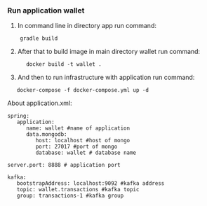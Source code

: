 ### Run application wallet

1. In command line in directory app run command: 
```
    gradle build
```    
2. After that to build image in main directory wallet run command:
````
      docker build -t wallet .
````
3. And then to run infrastructure with application run command:
````
   docker-compose -f docker-compose.yml up -d
````
About application.xml:

````
spring:
   application:
      name: wallet #name of application
      data.mongodb:
         host: localhost #host of mongo
         port: 27017 #port of mongo
         database: wallet # database name

server.port: 8888 # application port

kafka:
   bootstrapAddress: localhost:9092 #kafka address
   topic: wallet.transactions #kafka topic
   group: transactions-1 #kafka group

````


       
